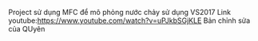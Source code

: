 Project sử dụng MFC để mô phỏng nước chảy sử dụng VS2017
Link youtube:https://www.youtube.com/watch?v=uPJkbSGjKLE
Bản chỉnh sửa của QUyên

